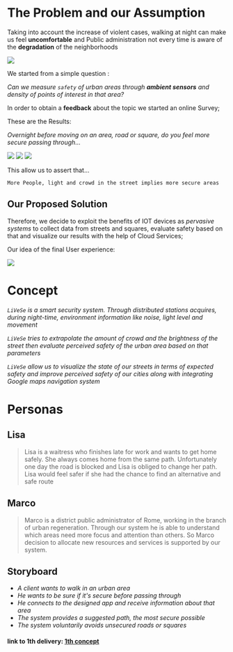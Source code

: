 # The Problem and our Assumption

Taking into account the increase of violent cases, walking at night can make us feel **uncomfortable** and Public administration not every time is aware of the **degradation** of the neighborhoods

![](https://github.com/nardoz-dev/projectName/blob/main/docs/sharedpictures/slums.jpg)

We started from a simple question :

*Can we measure `safety` of urban areas through **ambient sensors** and density of points of interest in that area?* 

In order to obtain a **feedback** about the topic we started an online Survey; 

These are the Results: 

*Overnight before moving on an area, road or square, do you feel more secure passing through...*

![](https://github.com/nardoz-dev/projectName/blob/main/docs/sharedpictures/GraficoIllumanatedOk.jpg)
![](https://github.com/nardoz-dev/projectName/blob/main/docs/sharedpictures/GraficoNoiseOk.jpg)
![](https://github.com/nardoz-dev/projectName/blob/main/docs/sharedpictures/GraficoCrowdedOkkk.jpg)

This allow us to assert that...

`More People, light and crowd in the street implies more secure areas`

## Our Proposed Solution

Therefore, we decide to exploit the benefits of IOT devices as *pervasive systems* to collect data from streets and squares, evaluate safety based on that and visualize our results with the help of Cloud Services;

Our idea of the final User experience:

![](https://github.com/nardoz-dev/projectName/blob/main/docs/sharedpictures/mockup.jpg)

# Concept

*`LiVeSe` is a smart security system. Through distributed stations acquires, during night-time, environment information like noise, light level and movement*

*`LiVeSe` tries to extrapolate the amount of crowd and the brightness of the street then evaluate perceived safety of the urban area based on that parameters*

*`LiVeSe` allow us to visualize the state of our streets in terms of expected safety and improve perceived safety of our cities along with integrating Google maps navigation system*

# Personas 

##  Lisa


>Lisa is a waitress who finishes late for work and wants to get home safely. She always comes home from the same path. Unfortunately one day the road is blocked and Lisa is obliged to change her path. Lisa would feel safer if she had the chance to find an alternative and safe route

## Marco


>Marco is a district public administrator of Rome, working in the branch of urban regeneration. Through our system he is able to understand which areas need more focus and attention than others. So Marco decision to allocate new resources and services is supported by our system.

## Storyboard

- *A client wants to walk in an urban area* 
- *He wants to be sure if it's secure before passing through*
- *He connects to the designed app and receive information about that area*
- *The system provides a suggested path, the most secure possible* 
- *The system voluntarily avoids unsecured roads or squares*

#### link to 1th delivery: [1th concept](../1stdelivery/concept.md)